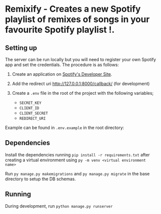 # Remixify -  Creates a new Spotify playlist of remixes of songs in your favourite Spotify playlist !.


## Setting up

The server can be run locally but you will need to register your own Spotify app and set the credentials. The procedure is as follows:

1. Create an application on [Spotify's Developer Site](https://developer.spotify.com/my-applications/).

2. Add the redirect uri http://127.0.0.1:8000/callback/ (for development)


3. Create a `.env` file in the root of the project with the following variables;

    - `SECRET_KEY`
    - `CLIENT_ID`
    - `CLIENT_SECRET`
    - `REDIRECT_URI`

Example can be found in `.env.example` in the root directory:


## Dependencies

Install the dependencies running `pip install -r requirements.txt` after creating a virtual environment using
`py -m venv <virtual environment name>`

Run `py manage.py makemigrations` and `py manage.py migrate` in the base directory to setup the DB schemas.

## Running

During development, run `python manage.py runserver`
